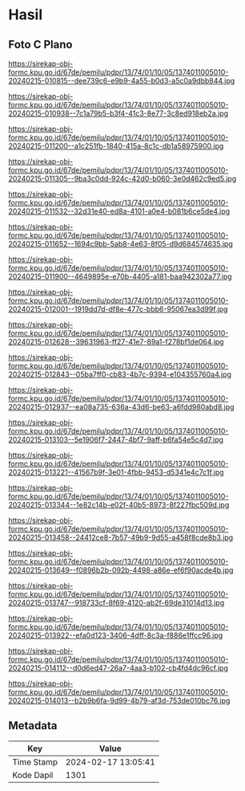 # Hasil

## Foto C Plano

https://sirekap-obj-formc.kpu.go.id/67de/pemilu/pdpr/13/74/01/10/05/1374011005010-20240215-010815--dee739c6-e9b9-4a55-b0d3-a5c0a9dbb844.jpg

https://sirekap-obj-formc.kpu.go.id/67de/pemilu/pdpr/13/74/01/10/05/1374011005010-20240215-010938--7c1a79b5-b3f4-41c3-8e77-3c8ed918eb2a.jpg

https://sirekap-obj-formc.kpu.go.id/67de/pemilu/pdpr/13/74/01/10/05/1374011005010-20240215-011200--a1c251fb-1840-415a-8c1c-db1a58975900.jpg

https://sirekap-obj-formc.kpu.go.id/67de/pemilu/pdpr/13/74/01/10/05/1374011005010-20240215-011305--9ba3c0dd-924c-42d0-b060-3e0d462c9ed5.jpg

https://sirekap-obj-formc.kpu.go.id/67de/pemilu/pdpr/13/74/01/10/05/1374011005010-20240215-011532--32d31e40-ed8a-4101-a0e4-b081b6ce5de4.jpg

https://sirekap-obj-formc.kpu.go.id/67de/pemilu/pdpr/13/74/01/10/05/1374011005010-20240215-011652--1694c9bb-5ab8-4e63-8f05-d9d684574635.jpg

https://sirekap-obj-formc.kpu.go.id/67de/pemilu/pdpr/13/74/01/10/05/1374011005010-20240215-011900--4649895e-e70b-4405-a181-baa942302a77.jpg

https://sirekap-obj-formc.kpu.go.id/67de/pemilu/pdpr/13/74/01/10/05/1374011005010-20240215-012001--1919dd7d-df8e-477c-bbb6-95067ea3d99f.jpg

https://sirekap-obj-formc.kpu.go.id/67de/pemilu/pdpr/13/74/01/10/05/1374011005010-20240215-012628--39631963-ff27-41e7-89a1-f278bf1de064.jpg

https://sirekap-obj-formc.kpu.go.id/67de/pemilu/pdpr/13/74/01/10/05/1374011005010-20240215-012843--05ba7ff0-cb83-4b7c-9394-e104355760a4.jpg

https://sirekap-obj-formc.kpu.go.id/67de/pemilu/pdpr/13/74/01/10/05/1374011005010-20240215-012937--ea08a735-636a-43d6-be63-a6fdd980abd8.jpg

https://sirekap-obj-formc.kpu.go.id/67de/pemilu/pdpr/13/74/01/10/05/1374011005010-20240215-013103--5e1906f7-2447-4bf7-9aff-b6fa54e5c4d7.jpg

https://sirekap-obj-formc.kpu.go.id/67de/pemilu/pdpr/13/74/01/10/05/1374011005010-20240215-013221--41567b9f-3e01-4fbb-9453-d5341e4c7c1f.jpg

https://sirekap-obj-formc.kpu.go.id/67de/pemilu/pdpr/13/74/01/10/05/1374011005010-20240215-013344--1e82c14b-e02f-40b5-8973-8f227fbc509d.jpg

https://sirekap-obj-formc.kpu.go.id/67de/pemilu/pdpr/13/74/01/10/05/1374011005010-20240215-013458--24412ce8-7b57-49b9-9d55-a458f8cde8b3.jpg

https://sirekap-obj-formc.kpu.go.id/67de/pemilu/pdpr/13/74/01/10/05/1374011005010-20240215-013649--f0896b2b-092b-4498-a86e-ef6f90acde4b.jpg

https://sirekap-obj-formc.kpu.go.id/67de/pemilu/pdpr/13/74/01/10/05/1374011005010-20240215-013747--918733cf-8f69-4120-ab2f-69de31014d13.jpg

https://sirekap-obj-formc.kpu.go.id/67de/pemilu/pdpr/13/74/01/10/05/1374011005010-20240215-013922--efa0d123-3406-4dff-8c3a-f886e1ffcc96.jpg

https://sirekap-obj-formc.kpu.go.id/67de/pemilu/pdpr/13/74/01/10/05/1374011005010-20240215-014112--d0d6ed47-26a7-4aa3-b102-cb4fd4dc96cf.jpg

https://sirekap-obj-formc.kpu.go.id/67de/pemilu/pdpr/13/74/01/10/05/1374011005010-20240215-014013--b2b9b6fa-9d99-4b79-af3d-753de010bc76.jpg


## Metadata

| Key        | Value               |
| ---------- | ------------------- |
| Time Stamp | 2024-02-17 13:05:41 |
| Kode Dapil | 1301                |



